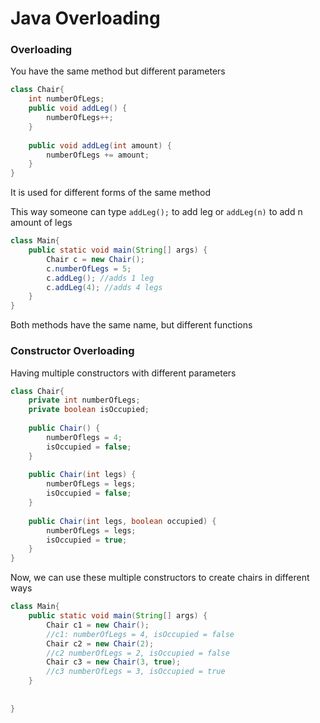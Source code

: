 # Java Overloading

### Overloading

You have the same method but different parameters

```java
class Chair{
    int numberOfLegs;
    public void addLeg() {
        numberOfLegs++; 
    }
    
    public void addLeg(int amount) {
        numberOfLegs += amount; 
    }
}
```

It is used for different forms of the same method

This way someone can type `addLeg();` to add 
leg or `addLeg(n)` to add n amount of legs

```java
class Main{
    public static void main(String[] args) {
        Chair c = new Chair();
        c.numberOfLegs = 5;
        c.addLeg(); //adds 1 leg
        c.addLeg(4); //adds 4 legs
    }
}
```

Both methods have the same name,
but different functions

### Constructor Overloading

Having multiple constructors with different parameters

```java
class Chair{
    private int numberOfLegs;
    private boolean isOccupied;
    
    public Chair() {
        numberOflegs = 4;
        isOccupied = false;
    }
    
    public Chair(int legs) {
        numberOfLegs = legs;
        isOccupied = false;
    }
    
    public Chair(int legs, boolean occupied) {
        numberOfLegs = legs;
        isOccupied = true;
    }
}
```

Now, we can use these multiple constructors to create chairs
in different ways

```java
class Main{
    public static void main(String[] args) {
        Chair c1 = new Chair();
        //c1: numberOfLegs = 4, isOccupied = false
        Chair c2 = new Chair(2);
        //c2 numberOfLegs = 2, isOccupied = false
        Chair c3 = new Chair(3, true);
        //c3 numberOfLegs = 3, isOccupied = true
    }
    
    
}
```

